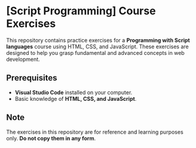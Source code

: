 # [Script Programming] Course Exercises
This repository contains practice exercises for a **Programming with Script languages** course using HTML, CSS, and JavaScript. These exercises are designed to help you grasp fundamental and advanced concepts in web development.
## Prerequisites
- **Visual Studio Code** installed on your computer.
- Basic knowledge of **HTML, CSS, and JavaScript**.
## Note
The exercises in this repository are for reference and learning purposes only. **Do not copy them in any form**.
